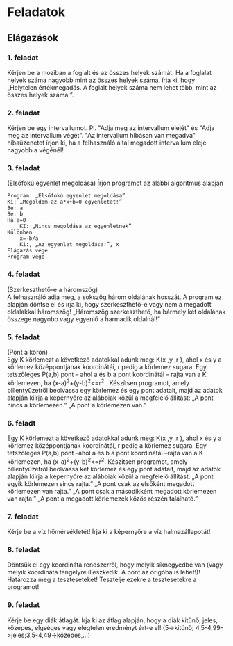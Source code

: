 # Feladatok
## Elágazások
### 1. feladat
Kérjen be a moziban a foglalt és az összes helyek számát. Ha a foglalat helyek száma nagyobb mint az összes helyek száma, írja ki, hogy „Helytelen értékmegadás. A foglalt helyek száma nem lehet több, mint az összes helyek száma!”.

### 2. feladat
Kérjen be egy intervallumot. Pl. "Adja meg az intervallum elejét" és "Adja meg az intervallum végét". "Az intervallum hibásan van megadva" hibaüzenetet írjon ki, ha a felhasználó által megadott intervallum eleje nagyobb a végénél!

### 3. feladat
(Elsőfokú egyenlet megoldása)
Írjon programot az alábbi algoritmus alapján
```
Program: „Elsőfokú egyenlet megoldása”
Ki: „Megoldom az a*x+b=0 egyenletet!”
Be: a
Be: b
Ha a=0 
    KI: „Nincs megoldása az egyenletnek”
Különben
    x=-b/a
    Ki:, „Az egyenlet megoldása:”, x
Elágazás vége
Program vége
```
### 4. feladat
(Szerkeszthető-e a háromszög)   
A felhasználó adja meg, a sokszög három oldalának hosszát. A program ez alapján döntse el és írja ki, hogy szerkeszthető-e vagy nem a megadott oldalakkal háromszög!
„Háromszög szerkeszthető, ha bármely két oldalának összege nagyobb vagy egyenlő a harmadik oldalnál!”

### 5. feladat
(Pont a körön)   
Egy K körlemezt a következő adatokkal adunk meg: K(x ,y ,r ), ahol x és y a körlemez középpontjának koordinátái, r pedig a körlemez sugara. Egy tetszőleges P(a,b) pont – ahol a és b a pont koordinátái – rajta van a K körlemezen, ha (x-a)<sup>2</sup>+(y-b)<sup>2</sup><=r<sup>2</sup> . 
Készítsen programot, amely billentyűzetről beolvassa egy körlemez és egy pont adatait, majd az adatok alapján kiírja a képernyőre az alábbiak közül a megfelelő állítást: 
„A pont nincs a körlemezen.” 
„A pont a körlemezen van.”

### 6. feladt
Egy K körlemezt a következő adatokkal adunk meg: K(x ,y ,r ), ahol x és y a körlemez középpontjának koordinátái, r pedig a körlemez sugara. Egy tetszőleges P(a,b) pont –ahol a és b a pont koordinátái –rajta van a K körlemezen, ha (x-a)<sup>2</sup>+(y-b)<sup>2</sup><=r<sup>2</sup>.
Készítsen programot, amely billentyűzetről beolvassa két körlemez és egy pont adatait, majd az adatok alapján kiírja a képernyőre az alábbiak közül a megfelelő állítást:
„A pont egyik körlemezen sincs rajta.”
„A pont csak az elsőként megadott körlemezen van rajta.”
„A pont csak a másodikként megadott körlemezen van rajta.”
„A pont a megadott körlemezek közös részén található.”

### 7. feladat
Kérje be a víz hőmérsékletét! Írja ki a képernyőre a víz halmazállapotát!

### 8. feladat
Döntsük el egy koordináta rendszerről, hogy melyik síknegyedbe van (vagy melyik koordináta tengelyre illeszkedik. A pont az origóba is lehet!)! Határozza meg a teszteseteket! Tesztelje ezekre a tesztesetekre a programot!

### 9. feladat
Kérje be egy diák átlagát. Írja ki az átlag alapján, hogy a diák kitűnő, jeles, közepes, elgséges vagy elégtelen eredményt ért-e el! (5->kitünő; 4,5-4,99->jeles;3,5-4,49->közepes,…)
